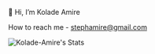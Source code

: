👋 Hi, I’m Kolade Amire

How to reach me - stephamire@gmail.com

![Kolade-Amire's Stats](https://github-readme-stats.vercel.app/api?username=Kolade-Amire&theme=vue-dark&show_icons=true&hide_border=true&count_private=true)

<!---
Stephen-Kolade/Stephen-Kolade is a ✨ special ✨ repository because its `README.md` (this file) appears on your GitHub profile.
You can click the Preview link to take a look at your changes.
--->
